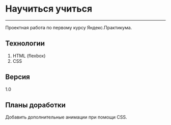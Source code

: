 # **Научиться учиться**
------
Проектная работа по первому курсу Яндекс.Практикума.

## Технологии
1. HTML (flexbox)
2. CSS

## Версия
1.0

## Планы доработки
Добавить дополнительные анимации при помощи CSS.
